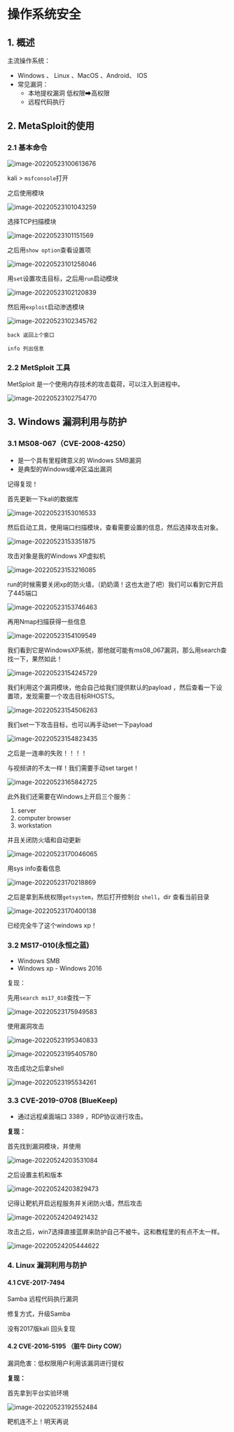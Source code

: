 # 操作系统安全

## 1. 概述

主流操作系统：

- Windows 、 Linux 、MacOS 、Android、 IOS
- 常见漏洞：
  - 本地提权漏洞 低权限➡高权限
  - 远程代码执行

## 2. MetaSploit的使用

### 2.1 基本命令

![image-20220523100613676](操作系统安全.assets/image-20220523100613676.png)



kali > `msfconsole`打开

之后使用模块

![image-20220523101043259](操作系统安全.assets/image-20220523101043259.png)

选择TCP扫描模块

![image-20220523101151569](操作系统安全.assets/image-20220523101151569.png)

之后用`show option`查看设置项

![image-20220523101258046](操作系统安全.assets/image-20220523101258046.png)

用`set`设置攻击目标，之后用`run`启动模块

![image-20220523102120839](操作系统安全.assets/image-20220523102120839.png)

然后用`exploit`启动渗透模块

![image-20220523102345762](操作系统安全.assets/image-20220523102345762.png)

`back 返回上个窗口`

`info 列出信息`

### 2.2 MetSploit 工具

MetSploit 是一个使用内存技术的攻击载荷，可以注入到进程中。

![image-20220523102754770](操作系统安全.assets/image-20220523102754770.png)

## 3. Windows 漏洞利用与防护

### 3.1 MS08-067（CVE-2008-4250）

- 是一个具有里程碑意义的 Windows SMB漏洞
- 是典型的Windows缓冲区溢出漏洞

记得复现！

首先更新一下kali的数据库

![image-20220523153016533](操作系统安全.assets/image-20220523153016533.png)

然后启动工具，使用端口扫描模块，查看需要设置的信息，然后选择攻击对象。

![image-20220523153351875](操作系统安全.assets/image-20220523153351875.png)

攻击对象是我的Windows XP虚拟机

![image-20220523153216085](操作系统安全.assets/image-20220523153216085.png)

run的时候需要关闭xp的防火墙，（奶奶滴！这也太逊了吧）我们可以看到它开启了445端口

![image-20220523153746463](操作系统安全.assets/image-20220523153746463.png)

再用Nmap扫描获得一些信息

![image-20220523154109549](操作系统安全.assets/image-20220523154109549.png)

我们看到它是WindowsXP系统，那他就可能有ms08_067漏洞，那么用search查找一下，果然如此！

![image-20220523154245729](操作系统安全.assets/image-20220523154245729.png)

我们利用这个漏洞模块，他会自己给我们提供默认的payload ，然后查看一下设置项，发现需要一个攻击目标RHOSTS。

![image-20220523154506263](操作系统安全.assets/image-20220523154506263.png)

我们set一下攻击目标，也可以再手动set一下payload

![image-20220523154823435](操作系统安全.assets/image-20220523154823435.png)

之后是一连串的失败！！！！

与视频讲的不太一样！我们需要手动set target！

![image-20220523165842725](操作系统安全.assets/image-20220523165842725.png)

此外我们还需要在Windows上开启三个服务：

1. server
2. computer browser 
3. workstation

并且关闭防火墙和自动更新

![image-20220523170046065](操作系统安全.assets/image-20220523170046065.png)

用sys info查看信息

![image-20220523170218869](操作系统安全.assets/image-20220523170218869.png)

之后是拿到系统权限`getsystem`，然后打开控制台 `shell`，dir 查看当前目录

![image-20220523170400138](操作系统安全.assets/image-20220523170400138.png)

已经完全牛了这个windows xp！



### 3.2 MS17-010(永恒之蓝)

- Windows SMB
- Windows xp - Windows 2016

复现：

先用`search ms17_010`查找一下

![image-20220523175949583](操作系统安全.assets/image-20220523175949583.png)

使用漏洞攻击

![image-20220523195340833](操作系统安全.assets/image-20220523195340833.png)

![image-20220523195405780](操作系统安全.assets/image-20220523195405780.png)

攻击成功之后拿shell

![image-20220523195534261](操作系统安全.assets/image-20220523195534261.png)

### 3.3 CVE-2019-0708 (BlueKeep)

- 通过远程桌面端口 3389 ，RDP协议进行攻击。

**复现：**

首先找到漏洞模块，并使用

![image-20220524203531084](操作系统安全.assets/image-20220524203531084.png)

之后设置主机和版本

![image-20220524203829473](操作系统安全.assets/image-20220524203829473.png)

记得让靶机开启远程服务并关闭防火墙，然后攻击

![image-20220524204921432](操作系统安全.assets/image-20220524204921432.png)

攻击之后，win7选择直接蓝屏来防护自己不被牛。这和教程里的有点不太一样。

![image-20220524205444622](操作系统安全.assets/image-20220524205444622.png)

### 4. Linux 漏洞利用与防护

#### 4.1 CVE-2017-7494

Samba 远程代码执行漏洞

修复方式，升级Samba

没有2017版kali 回头复现

#### 4.2 CVE-2016-5195 （脏牛 Dirty COW）

漏洞危害：低权限用户利用该漏洞进行提权



**复现：**

首先拿到平台实验环境

![image-20220523192552484](操作系统安全.assets/image-20220523192552484.png)

靶机连不上！明天再说





